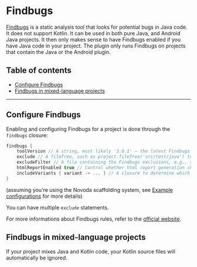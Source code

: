 # Findbugs
[Findbugs](http://findbugs.sourceforge.net/) is a static analysis tool that looks for potential bugs in Java code. It does not support Kotlin.
It can be used in both pure Java, and Android Java projects. It then only makes sense to have Findbugs enabled if you have Java code in your project.
The plugin only runs Findbugs on projects that contain the Java or the Android plugin.

## Table of contents
 * [Configure Findbugs](#configure-findbugs)
 * [Findbugs in mixed-language projects](#findbugs-in-mixed-language-projects)

---

## Configure Findbugs
Enabling and configuring Findbugs for a project is done through the `findbugs` closure:

```gradle
findbugs {
    toolVersion // A string, most likely '3.0.1' — the latest Findbugs release (for a long time)
    exclude // A fileTree, such as project.fileTree('src/test/java') to exclude Java unit tests
    excludeFilter // A file containing the Findbugs exclusions, e.g., teamPropsFile('static-analysis/findbugs-excludes.xml')
    htmlReportEnabled true // Control whether html report generation should be enabled. `true` by default.
    includeVariants { variant -> ... } // A closure to determine which variants (for Android) to include
}
```

(assuming you're using the Novoda scaffolding system, see [Example configurations](#example-configurations) for more details)

You can have multiple `exclude` statements.

For more informations about Findbugs rules, refer to the [official website](http://findbugs.sourceforge.net/bugDescriptions.html).

## Findbugs in mixed-language projects
If your project mixes Java and Kotlin code, your Kotlin source files will automatically be ignored.
